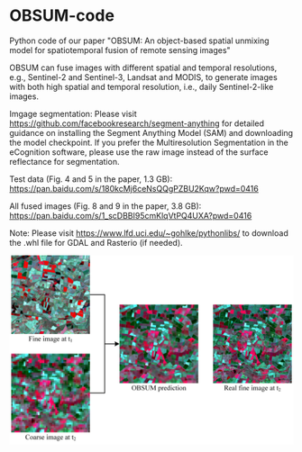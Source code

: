 # OBSUM-code
Python code of our paper "OBSUM: An object-based spatial unmixing model for spatiotemporal fusion of remote sensing images"

OBSUM can fuse images with different spatial and temporal resolutions, e.g., Sentinel-2 and Sentinel-3, Landsat and MODIS, to generate images with both high spatial and temporal resolution, i.e., daily Sentinel-2-like images.

Imgage segmentation: Please visit https://github.com/facebookresearch/segment-anything for detailed guidance on installing the Segment Anything Model (SAM) and downloading the model checkpoint. If you prefer the Multiresolution Segmentation in the eCognition software, please use the raw image instead of the surface reflectance for segmentation.

Test data (Fig. 4 and 5 in the paper, 1.3 GB): https://pan.baidu.com/s/180kcMj6ceNsQQgPZBU2Kqw?pwd=0416 

All fused images (Fig. 8 and 9 in the paper, 3.8 GB): https://pan.baidu.com/s/1_scDBBI95cmKlqVtPQ4UXA?pwd=0416 

Note: Please visit https://www.lfd.uci.edu/~gohlke/pythonlibs/ to download the .whl file for GDAL and Rasterio (if needed). 

![image](https://github.com/HoucaiGuo/OBSUM-code/blob/main/OBSUM_Github.png)
